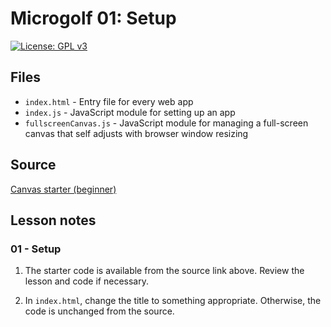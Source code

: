 # Microgolf 01: Setup

[![License: GPL v3](https://img.shields.io/badge/License-GPLv3-blue.svg)](https://www.gnu.org/licenses/gpl-3.0)

## Files

* <code>index.html</code> - Entry file for every web app
* <code>index.js</code> - JavaScript module for setting up an app
* <code>fullscreenCanvas.js</code> - JavaScript module for managing a full-screen canvas that self adjusts with browser window resizing

## Source

[Canvas starter (beginner)]([https://github.com/ianJStutor/curriculum_canvas_starter/beginner](https://github.com/ianJStutor/curriculum_canvas_starter/tree/2058a91f56d9c58894458c6c7cf805d06eae0aa0/beginner))

## Lesson notes

### 01 - Setup

1. The starter code is available from the source link above. Review the lesson and code if necessary.

2. In <code>index.html</code>, change the title to something appropriate. Otherwise, the code is unchanged from the source.
